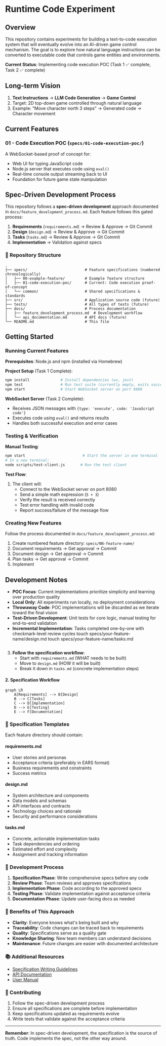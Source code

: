 # Runtime Code Experiment

## Overview

This repository contains experiments for building a text-to-code execution system that will eventually evolve into an AI-driven game control mechanism. The goal is to explore how natural language instructions can be converted to executable code that controls game entities and environments.

**Current Status**: Implementing code execution POC (Task 1 ✅ complete, Task 2 ✅ complete)

## Long-term Vision

1. **Text Instructions** → **LLM Code Generation** → **Game Control**
2. Target: 2D top-down game controlled through natural language
3. Example: "Move character north 3 steps" → Generated code → Character movement

## Current Features

### 01 - Code Execution POC (`specs/01-code-execution-poc/`)
A WebSocket-based proof of concept for:
- Web UI for typing JavaScript code
- Node.js server that executes code using `eval()`
- Real-time console output streaming back to UI
- Foundation for future game state manipulation

## Spec-Driven Development Process

This repository follows a **spec-driven development** approach documented in `docs/feature_development_process.md`. Each feature follows this gated process:

1. **Requirements** (`requirements.md`) → Review & Approve → Git Commit
2. **Design** (`design.md`) → Review & Approve → Git Commit  
3. **Tasks** (`tasks.md`) → Review & Approve → Git Commit
4. **Implementation** → Validation against specs

### 📁 Repository Structure

```
.
├── specs/                          # Feature specifications (numbered chronologically)
│   ├── 00-example-feature/         # Example feature structure
│   ├── 01-code-execution-poc/      # Current: Code execution proof-of-concept
│   └── common/                     # Shared specifications & standards
├── src/                            # Application source code (future)
├── tests/                          # All types of tests (future)
├── docs/                           # Process documentation
│   ├── feature_development_process.md  # Development workflow
│   └── api_documentation.md        # API docs (future)
└── README.md                       # This file
```

## Getting Started

### Running Current Features
**Prerequisites**: Node.js and npm (installed via Homebrew)

**Project Setup** (Task 1 Complete):
```bash
npm install              # Install dependencies (ws, jest)
npm test                 # Run test suite (currently empty, exits successfully)
npm start                # Start WebSocket server on port 8080
```

**WebSocket Server** (Task 2 Complete):
- Receives JSON messages with `{type: 'execute', code: 'JavaScript code'}`
- Executes code using `eval()` and returns results
- Handles both successful execution and error cases

### Testing & Verification

**Manual Testing**:
```bash
npm start                          # Start the server in one terminal
# In a new terminal:
node scripts/test-client.js       # Run the test client
```

**Test Flow**:
1. The client will:
   - Connect to the WebSocket server on port 8080
   - Send a simple math expression (`5 + 3`)
   - Verify the result is received correctly
   - Test error handling with invalid code
   - Report success/failure of the message flow

### Creating New Features
Follow the process documented in `docs/feature_development_process.md`:

1. Create numbered feature directory: `specs/NN-feature-name/`
2. Document requirements → Get approval → Commit
3. Document design → Get approval → Commit
4. Plan tasks → Get approval → Commit
5. Implement

## Development Notes

- **POC Focus**: Current implementations prioritize simplicity and learning over production quality
- **Local Only**: All experiments run locally, no deployment considerations
- **Throwaway Code**: POC implementations will be discarded as we iterate toward the final vision
- **Test-Driven Development**: Unit tests for core logic, manual testing for end-to-end validation
- **Incremental Implementation**: Tasks completed one-by-one with checkmark-level review cycles
   touch specs/your-feature-name/design.md
   touch specs/your-feature-name/tasks.md
   ```

3. **Follow the specification workflow**:
   - Start with `requirements.md` (WHAT needs to be built)
   - Move to `design.md` (HOW it will be built)
   - Break it down in `tasks.md` (concrete implementation steps)

#### 2. Specification Workflow

```mermaid
graph LR
    A[Requirements] --> B[Design]
    B --> C[Tasks]
    C --> D[Implementation]
    D --> E[Testing]
    E --> F[Documentation]
```

### 📝 Specification Templates

Each feature directory should contain:

#### requirements.md
- User stories and personas
- Acceptance criteria (preferably in EARS format)
- Business requirements and constraints
- Success metrics

#### design.md
- System architecture and components
- Data models and schemas
- API interfaces and contracts
- Technology choices and rationale
- Security and performance considerations

#### tasks.md
- Concrete, actionable implementation tasks
- Task dependencies and ordering
- Estimated effort and complexity
- Assignment and tracking information

### 🔄 Development Process

1. **Specification Phase**: Write comprehensive specs before any code
2. **Review Phase**: Team reviews and approves specifications
3. **Implementation Phase**: Code according to the approved specs
4. **Testing Phase**: Validate implementation against acceptance criteria
5. **Documentation Phase**: Update user-facing docs as needed

### 🎯 Benefits of This Approach

- **Clarity**: Everyone knows what's being built and why
- **Traceability**: Code changes can be traced back to requirements
- **Quality**: Specifications serve as a quality gate
- **Knowledge Sharing**: New team members can understand decisions
- **Maintenance**: Future changes are easier with documented architecture

### 📚 Additional Resources

- [Specification Writing Guidelines](specs/common/shared_definitions.md)
- [API Documentation](docs/api_documentation.md)
- [User Manual](docs/user_manual.md)

### 🤝 Contributing

1. Follow the spec-driven development process
2. Ensure all specifications are complete before implementation
3. Keep specifications updated as requirements evolve
4. Write tests that validate against the acceptance criteria

---

**Remember**: In spec-driven development, the specification is the source of truth. Code implements the spec, not the other way around.
